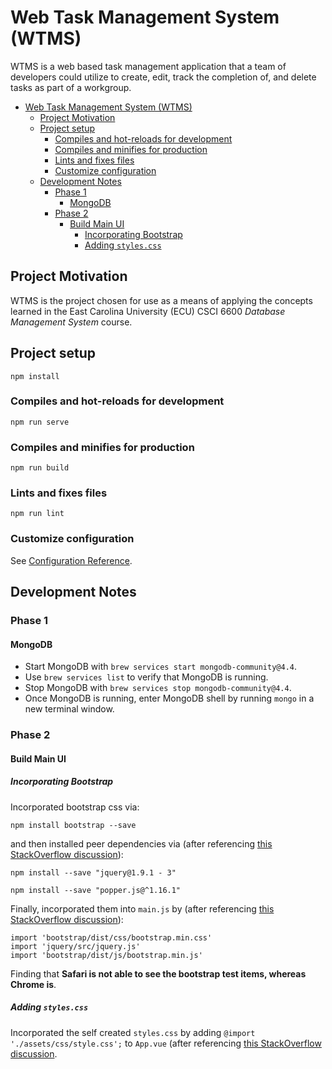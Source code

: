 # Web Task Management System (WTMS)
WTMS is a web based task management application that a team of developers could utilize to create, edit, track the completion of, and delete tasks as part of a workgroup. 

- [Web Task Management System (WTMS)](#web-task-management-system-wtms)
  - [Project Motivation](#project-motivation)
  - [Project setup](#project-setup)
    - [Compiles and hot-reloads for development](#compiles-and-hot-reloads-for-development)
    - [Compiles and minifies for production](#compiles-and-minifies-for-production)
    - [Lints and fixes files](#lints-and-fixes-files)
    - [Customize configuration](#customize-configuration)
  - [Development Notes](#development-notes)
    - [Phase 1](#phase-1)
      - [MongoDB](#mongodb)
    - [Phase 2](#phase-2)
      - [Build Main UI](#build-main-ui)
        - [Incorporating Bootstrap](#incorporating-bootstrap)
        - [Adding `styles.css`](#adding-stylescss)

## Project Motivation
WTMS is the project chosen for use as a means of applying the concepts learned in the East Carolina University (ECU) CSCI 6600 *Database Management System* course.

## Project setup
```
npm install
```

### Compiles and hot-reloads for development
```
npm run serve
```

### Compiles and minifies for production
```
npm run build
```

### Lints and fixes files
```
npm run lint
```

### Customize configuration
See [Configuration Reference](https://cli.vuejs.org/config/).

## Development Notes
### Phase 1
#### MongoDB
* Start MongoDB with `brew services start mongodb-community@4.4`.
* Use `brew services list` to verify that MongoDB is running.
* Stop MongoDB with `brew services stop mongodb-community@4.4`.
* Once MongoDB is running, enter MongoDB shell by running `mongo` in a new terminal window.

### Phase 2
#### Build Main UI
##### Incorporating Bootstrap
Incorporated bootstrap css via:
```
npm install bootstrap --save
```
and then installed peer dependencies via (after referencing [this StackOverflow discussion](https://stackoverflow.com/questions/46053414/npm-warn-requires-a-peer-of-but-none-is-installed-you-must-install-peer)):
```
npm install --save "jquery@1.9.1 - 3"
```
```
npm install --save "popper.js@^1.16.1"
```
Finally, incorporated them into `main.js` by (after referencing [this StackOverflow discussion](https://stackoverflow.com/questions/42684661/adding-bootstrap-to-vue-cli-project)):
```
import 'bootstrap/dist/css/bootstrap.min.css'
import 'jquery/src/jquery.js'
import 'bootstrap/dist/js/bootstrap.min.js'
```
Finding that **Safari is not able to see the bootstrap test items, whereas Chrome is**.
##### Adding `styles.css`
Incorporated the self created `styles.css` by adding `@import './assets/css/style.css';` to `App.vue` (after referencing [this StackOverflow discussion](https://stackoverflow.com/questions/43784202/how-to-include-css-files-in-vue-2).


